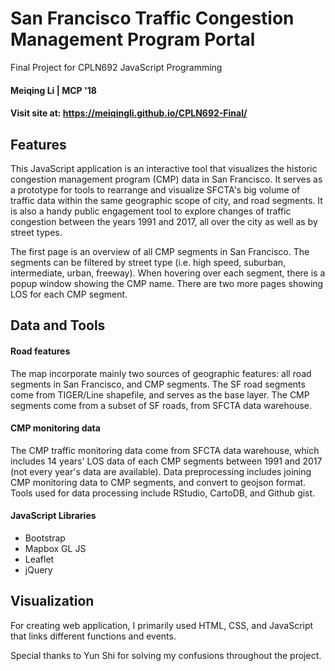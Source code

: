 # San Francisco Traffic Congestion Management Program Portal
Final Project for CPLN692 JavaScript Programming
#### Meiqing Li | MCP '18
#### Visit site at: https://meiqingli.github.io/CPLN692-Final/

## Features
This JavaScript application is an interactive tool that visualizes the historic congestion management program (CMP) data in San Francisco. It serves as a prototype for tools to rearrange and visualize SFCTA's big volume of traffic data within the same geographic scope of city, and road segments. It is also a handy public engagement tool to explore changes of traffic congestion between the years 1991 and 2017, all over the city as well as by street types.

The first page is an overview of all CMP segments in San Francisco. The segments can be filtered by street type (i.e. high speed, suburban, intermediate, urban, freeway). When hovering over each segment, there is a popup window showing the CMP name. There are two more pages showing LOS for each CMP segment.

## Data and Tools
#### Road features
The map incorporate mainly two sources of geographic features: all road segments in San Francisco, and CMP segments. The SF road segments come from TIGER/Line shapefile, and serves as the base layer. The CMP segments come from a subset of SF roads, from SFCTA data warehouse.

#### CMP monitoring data
The CMP traffic monitoring data come from SFCTA data warehouse, which includes 14 years' LOS data of each CMP segments between 1991 and 2017 (not every year's data are available). Data preprocessing includes joining CMP monitoring data to CMP segments, and convert to geojson format. Tools used for data processing include RStudio, CartoDB, and Github gist.

#### JavaScript Libraries
- Bootstrap
- Mapbox GL JS
- Leaflet
- jQuery

## Visualization
For creating web application, I primarily used HTML, CSS, and JavaScript that links different functions and events.

Special thanks to Yun Shi for solving my confusions throughout the project.
